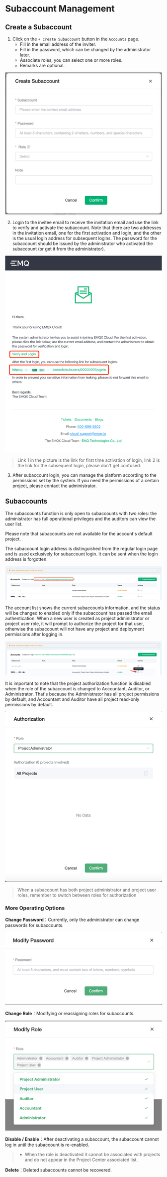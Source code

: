 
# Subaccount Management

## Create a Subaccount

1. Click on the `+ Create Subaccount` button in the `Accounts` page.
	* Fill in the email address of the inviter.
	* Fill in the password, which can be changed by the administrator later.
	* Associate roles, you can select one or more roles.
	* Remarks are optional.

![default_project](./_assets/create_step1.png)

2. Login to the invitee email to receive the invitation email and use the link to verify and activate the subaccount. Note that there are two addresses in the invitation email, one for the first activation and login, and the other is the usual login address for subsequent logins. The password for the subaccount should be issued by the administrator who activated the subaccount (or get it from the administrator).

![default_project](./_assets/create_step2.png)

 > Link 1 in the picture is the link for first time activation of login, link 2 is the link for the subsequent login, please don't get confused.

3. After subaccount login, you can manage the platform according to the permissions set by the system. If you need the permissions of a certain project, please contact the administrator.

## Subaccounts

The subaccounts function is only open to subaccounts with two roles: the administrator has full operational privileges and the auditors can view the user list.

Please note that subaccounts are not available for the account's default project.

The subaccount login address is distinguished from the regular login page and is used exclusively for subaccount login. It can be sent when the login address is forgotten.

![default_project](./_assets/userpage_url.png)

The account list shows the current subaccounts information, and the status will be changed to enabled only if the subaccount has passed the email authentication. When a new user is created as project administrator or project user role, it will prompt to authorize the project for that user, otherwise the subaccount will not have any project and deployment permissions after logging in.

![default_project](./_assets/create_warning.png)

It is important to note that the project authorization function is disabled when the role of the subaccount is changed to Accountant, Auditor, or Administrator. That's because the Administrator has all project permissions by default, and Accountant and Auditor have all project read-only permissions by default.

![default_project](./_assets/authorize.png)

> When a subaccount has both project administrator and project user roles, remember to switch between roles for authorization

### More Operating Options

**Change Password**：Currently, only the administrator can change passwords for subaccounts.

![default_project](./_assets/more_1.png)

**Change Role**：Modifying or reassigning roles for subaccounts.

![default_project](./_assets/more_2.png)

**Disable / Enable**：After deactivating a subaccount, the subaccount cannot log in until the subaccount is re-enabled.

> * When the role is deactivated it cannot be associated with projects and do not appear in the Project Center associated list.

**Delete**：Deleted subaccounts cannot be recovered.
